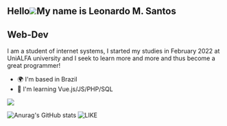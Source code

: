 Hello![](https://user-images.githubusercontent.com/18350557/176309783-0785949b-9127-417c-8b55-ab5a4333674e.gif)My name is Leonardo M. Santos
--------------------------------------------------------------------------------------------------------------------------------------------
Web-Dev 
--------------------------------------------------------------------------------------------------------------------------------------------
I am a student of internet systems, I started my studies in February 2022 at UniALFA university and I seek to learn more and more and thus become a great programmer!
* 🌍 I'm based in Brazil
* 🧠 I'm learning Vue.js/JS/PHP/SQL

<div style="display: inline_block"> 
    <p>
        <a href="https://skillicons.dev">
            <img src="https://skillicons.dev/icons?i=html,css,vue,js,php,nodejs,java,github,git,discord"/>
        </a>
    </p>
</div>


![Anurag's GitHub stats](https://github-readme-stats.vercel.app/api?username=MaceiraDev&show_icons=true&theme=highcontrast) ![LIKE](https://user-images.githubusercontent.com/110571911/200186761-a234d578-36d2-4cee-8f53-80340ffd406c.gif)


